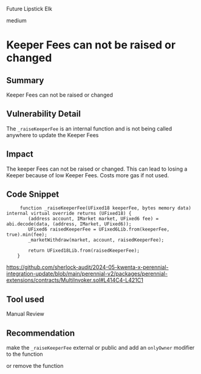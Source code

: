 Future Lipstick Elk

medium

# Keeper Fees can not be raised or changed

## Summary
Keeper Fees can not be raised or changed

## Vulnerability Detail
The `_raiseKeeperFee` is an internal function and is not being called anywhere to update the Keeper Fees 

## Impact
The keeper Fees can not be raised or changed. This can lead to losing a Keeper because of low Keeper Fees.
Costs more gas if not used.

## Code Snippet
```solidity
     function _raiseKeeperFee(UFixed18 keeperFee, bytes memory data) internal virtual override returns (UFixed18) {
        (address account, IMarket market, UFixed6 fee) = abi.decode(data, (address, IMarket, UFixed6));
        UFixed6 raisedKeeperFee = UFixed6Lib.from(keeperFee, true).min(fee);
        _marketWithdraw(market, account, raisedKeeperFee);

        return UFixed18Lib.from(raisedKeeperFee);
    }

```

https://github.com/sherlock-audit/2024-05-kwenta-x-perennial-integration-update/blob/main/perennial-v2/packages/perennial-extensions/contracts/MultiInvoker.sol#L414C4-L421C1

## Tool used

Manual Review

## Recommendation
make the `_raiseKeeperFee` external or public and add an `onlyOwner` modifier to the function

or remove the function
